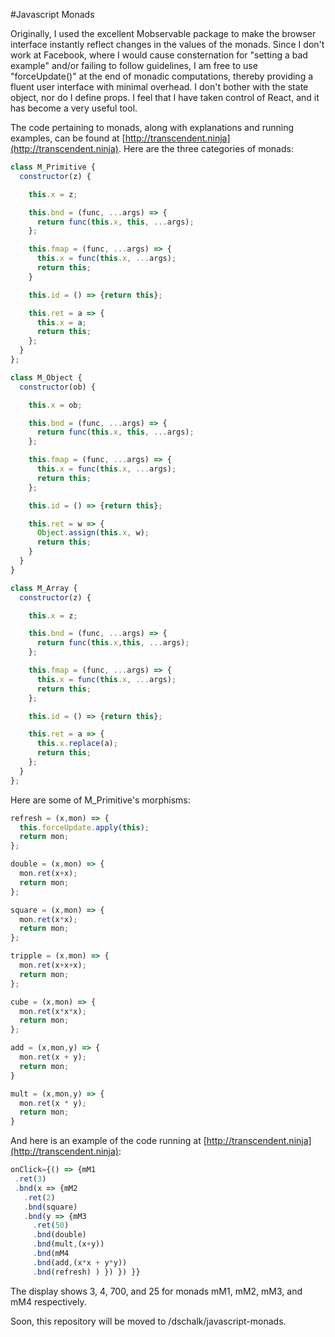 #Javascript Monads

Originally, I used the excellent Mobservable package to make the browser interface instantly reflect changes in the values of the monads. Since I don't work at Facebook, where I would cause consternation for "setting a bad example" and/or failing to follow guidelines, I am free to use "forceUpdate()" at the end of monadic computations, thereby providing a fluent user interface with minimal overhead. I don't bother with the state object, nor do I define props. I feel that I have taken control of React, and it has become a very useful tool.

The code pertaining to monads, along with explanations and running examples, can be found at [http://transcendent.ninja](http://transcendent.ninja). Here are the three categories of monads:
```Javascript
class M_Primitive {
  constructor(z) {

    this.x = z;

    this.bnd = (func, ...args) => {
      return func(this.x, this, ...args);
    };

    this.fmap = (func, ...args) => {
      this.x = func(this.x, ...args);
      return this;
    }

    this.id = () => {return this};

    this.ret = a => {
      this.x = a;
      return this;
    };
  }
};

class M_Object {
  constructor(ob) {

    this.x = ob;

    this.bnd = (func, ...args) => {
      return func(this.x, this, ...args);
    };

    this.fmap = (func, ...args) => {
      this.x = func(this.x, ...args);
      return this;
    };

    this.id = () => {return this};

    this.ret = w => {
      Object.assign(this.x, w);
      return this;
    }
  }
}

class M_Array {
  constructor(z) {

    this.x = z;

    this.bnd = (func, ...args) => {
      return func(this.x,this, ...args);
    };

    this.fmap = (func, ...args) => {
      this.x = func(this.x, ...args);
      return this;
    };

    this.id = () => {return this};

    this.ret = a => {
      this.x.replace(a);
      return this;
    };
  }
};
```
Here are some of M_Primitive's morphisms:
```Javascript
refresh = (x,mon) => {
  this.forceUpdate.apply(this);
  return mon;
};

double = (x,mon) => {
  mon.ret(x+x);
  return mon;
};

square = (x,mon) => {
  mon.ret(x*x);
  return mon;
};

tripple = (x,mon) => {
  mon.ret(x+x+x);
  return mon;
};

cube = (x,mon) => {
  mon.ret(x*x*x);
  return mon;
};

add = (x,mon,y) => {
  mon.ret(x + y);
  return mon;
}

mult = (x,mon,y) => {
  mon.ret(x * y);
  return mon;
}
```
And here is an example of the code running at [http://transcendent.ninja](http://transcendent.ninja):
```Javascript
onClick={() => {mM1
 .ret(3)
 .bnd(x => {mM2
   .ret(2)
   .bnd(square)
   .bnd(y => {mM3
     .ret(50)
     .bnd(double)
     .bnd(mult,(x+y))
     .bnd(mM4
     .bnd(add,(x*x + y*y))
     .bnd(refresh) ) }) }) }}
```
The display shows 3, 4, 700, and 25 for monads mM1, mM2, mM3, and mM4 respectively.

Soon, this repository will be moved to /dschalk/javascript-monads.
